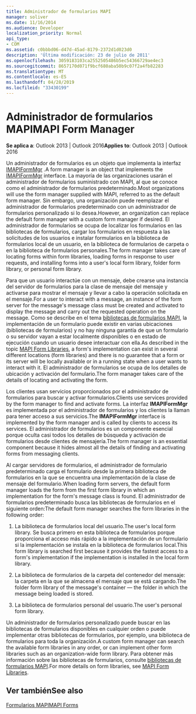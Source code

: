 ```yaml
---
title: Administrador de formularios MAPI
manager: soliver
ms.date: 11/16/2014
ms.audience: Developer
localization_priority: Normal
api_type:
- COM
ms.assetid: c0bbbd06-d47d-45ad-8179-2372d1d023d0
description: 'Última modificación: 23 de julio de 2011'
ms.openlocfilehash: 3059183103ca2552505486b5ec54366729ae4ec3
ms.sourcegitcommit: 8657170d071f9bcf680aba50b9c07f2a4fb82283
ms.translationtype: MT
ms.contentlocale: es-ES
ms.lasthandoff: 04/28/2019
ms.locfileid: "33430199"
---
```

# <a name="mapi-form-manager"></a><span data-ttu-id="b67a2-103">Administrador de formularios MAPI</span><span class="sxs-lookup"><span data-stu-id="b67a2-103">MAPI Form Manager</span></span>

  
  
<span data-ttu-id="b67a2-104">**Se aplica a**: Outlook 2013 | Outlook 2016</span><span class="sxs-lookup"><span data-stu-id="b67a2-104">**Applies to**: Outlook 2013 | Outlook 2016</span></span> 
  
<span data-ttu-id="b67a2-105">Un administrador de formularios es un objeto que implementa la interfaz [IMAPIFormMgr](imapiformmgriunknown.md) .</span><span class="sxs-lookup"><span data-stu-id="b67a2-105">A form manager is an object that implements the [IMAPIFormMgr](imapiformmgriunknown.md) interface.</span></span> <span data-ttu-id="b67a2-106">La mayoría de las organizaciones usarán el administrador de formularios suministrado con MAPI, al que se conoce como el administrador de formularios predeterminado.</span><span class="sxs-lookup"><span data-stu-id="b67a2-106">Most organizations will use the form manager supplied with MAPI, referred to as the default form manager.</span></span> <span data-ttu-id="b67a2-107">Sin embargo, una organización puede reemplazar el administrador de formularios predeterminado con un administrador de formularios personalizado si lo desea.</span><span class="sxs-lookup"><span data-stu-id="b67a2-107">However, an organization can replace the default form manager with a custom form manager if desired.</span></span> <span data-ttu-id="b67a2-108">El administrador de formularios se ocupa de localizar los formularios en las bibliotecas de formularios, cargar los formularios en respuesta a las solicitudes de los usuarios e instalar formularios en la biblioteca de formularios local de un usuario, en la biblioteca de formularios de carpeta o en la biblioteca de formularios personales.</span><span class="sxs-lookup"><span data-stu-id="b67a2-108">The form manager takes care of locating forms within form libraries, loading forms in response to user requests, and installing forms into a user's local form library, folder form library, or personal form library.</span></span> 
  
<span data-ttu-id="b67a2-109">Para que un usuario interactúe con un mensaje, debe crearse una instancia del servidor de formularios para la clase de mensaje del mensaje y activarse para mostrar el mensaje y llevar a cabo la operación solicitada en el mensaje.</span><span class="sxs-lookup"><span data-stu-id="b67a2-109">For a user to interact with a message, an instance of the form server for the message's message class must be created and activated to display the message and carry out the requested operation on the message.</span></span> <span data-ttu-id="b67a2-110">Como se describe en el tema [bibliotecas de formularios MAPI](mapi-form-libraries.md), la implementación de un formulario puede existir en varias ubicaciones (bibliotecas de formularios) y no hay ninguna garantía de que un formulario o su servidor vayan a estar localmente disponibles o en estado de ejecución cuando un usuario desee interactuar con ella.</span><span class="sxs-lookup"><span data-stu-id="b67a2-110">As described in the topic [MAPI Form Libraries](mapi-form-libraries.md), a form's implementation can exist in several different locations (form libraries) and there is no guarantee that a form or its server will be locally available or in a running state when a user wants to interact with it.</span></span> <span data-ttu-id="b67a2-111">El administrador de formularios se ocupa de los detalles de ubicación y activación del formulario.</span><span class="sxs-lookup"><span data-stu-id="b67a2-111">The form manager takes care of the details of locating and activating the form.</span></span>
  
<span data-ttu-id="b67a2-112">Los clientes usan servicios proporcionados por el administrador de formularios para buscar y activar formularios.</span><span class="sxs-lookup"><span data-stu-id="b67a2-112">Clients use services provided by the form manager to find and activate forms.</span></span> <span data-ttu-id="b67a2-113">La interfaz **IMAPIFormMgr** es implementada por el administrador de formularios y los clientes la llaman para tener acceso a sus servicios.</span><span class="sxs-lookup"><span data-stu-id="b67a2-113">The **IMAPIFormMgr** interface is implemented by the form manager and is called by clients to access its services.</span></span> <span data-ttu-id="b67a2-114">El administrador de formularios es un componente esencial porque oculta casi todos los detalles de búsqueda y activación de formularios desde clientes de mensajería.</span><span class="sxs-lookup"><span data-stu-id="b67a2-114">The form manager is an essential component because it hides almost all the details of finding and activating forms from messaging clients.</span></span> 
  
<span data-ttu-id="b67a2-115">Al cargar servidores de formularios, el administrador de formulario predeterminado carga el formulario desde la primera biblioteca de formularios en la que se encuentra una implementación de la clase de mensaje del formulario.</span><span class="sxs-lookup"><span data-stu-id="b67a2-115">When loading form servers, the default form manager loads the form from the first form library in which an implementation for the form's message class is found.</span></span> <span data-ttu-id="b67a2-116">El administrador de formularios predeterminado busca las bibliotecas de formularios en el siguiente orden:</span><span class="sxs-lookup"><span data-stu-id="b67a2-116">The default form manager searches the form libraries in the following order:</span></span>
  
1. <span data-ttu-id="b67a2-117">La biblioteca de formularios local del usuario.</span><span class="sxs-lookup"><span data-stu-id="b67a2-117">The user's local form library.</span></span> <span data-ttu-id="b67a2-118">Se busca primero en esta biblioteca de formularios porque proporciona el acceso más rápido a la implementación de un formulario si la implementación se instala en la biblioteca de formularios local.</span><span class="sxs-lookup"><span data-stu-id="b67a2-118">This form library is searched first because it provides the fastest access to a form's implementation if the implementation is installed in the local form library.</span></span>
    
2. <span data-ttu-id="b67a2-119">La biblioteca de formularios de la carpeta del contenedor del mensaje: la carpeta en la que se almacena el mensaje que se está cargando.</span><span class="sxs-lookup"><span data-stu-id="b67a2-119">The folder form library of the message's container — the folder in which the message being loaded is stored.</span></span>
    
3. <span data-ttu-id="b67a2-120">La biblioteca de formularios personal del usuario.</span><span class="sxs-lookup"><span data-stu-id="b67a2-120">The user's personal form library.</span></span>
    
<span data-ttu-id="b67a2-121">Un administrador de formularios personalizado puede buscar en las bibliotecas de formularios disponibles en cualquier orden o puede implementar otras bibliotecas de formularios, por ejemplo, una biblioteca de formularios para toda la organización.</span><span class="sxs-lookup"><span data-stu-id="b67a2-121">A custom form manager can search the available form libraries in any order, or can implement other form libraries such as an organization-wide form library.</span></span> <span data-ttu-id="b67a2-122">Para obtener más información sobre las bibliotecas de formularios, consulte [bibliotecas de formularios MAPI](mapi-form-libraries.md).</span><span class="sxs-lookup"><span data-stu-id="b67a2-122">For more details on form libraries, see [MAPI Form Libraries](mapi-form-libraries.md).</span></span> 
  
## <a name="see-also"></a><span data-ttu-id="b67a2-123">Ver también</span><span class="sxs-lookup"><span data-stu-id="b67a2-123">See also</span></span>



[<span data-ttu-id="b67a2-124">Formularios MAPI</span><span class="sxs-lookup"><span data-stu-id="b67a2-124">MAPI Forms</span></span>](mapi-forms.md)

